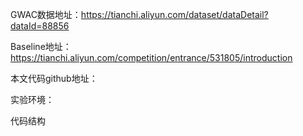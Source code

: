 GWAC数据地址：https://tianchi.aliyun.com/dataset/dataDetail?dataId=88856

Baseline地址：https://tianchi.aliyun.com/competition/entrance/531805/introduction

本文代码github地址：

实验环境：

代码结构




